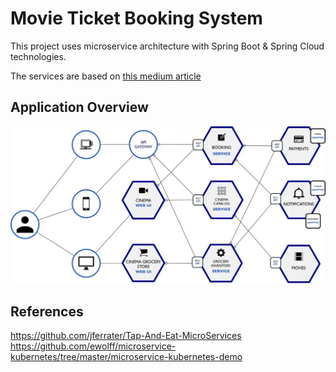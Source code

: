 # Movie Ticket Booking System

This project uses microservice architecture with Spring Boot & Spring Cloud technologies.

The services are based
on [this medium article](https://medium.com/@cramirez92/build-a-nodejs-cinema-microservice-and-deploying-it-with-docker-part-1-7e28e25bfa8b)

## Application Overview

![Application Overview](services_design.webp)

## References

https://github.com/jferrater/Tap-And-Eat-MicroServices
https://github.com/ewolff/microservice-kubernetes/tree/master/microservice-kubernetes-demo